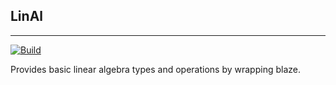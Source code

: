 ## LinAl

---

[![Build](https://github.com/timow-gh/LinAl/actions/workflows/build.yml/badge.svg?branch=main)](https://github.com/timow-gh/LinAl/actions/workflows/build.yml)

Provides basic linear algebra types and operations by wrapping blaze. 